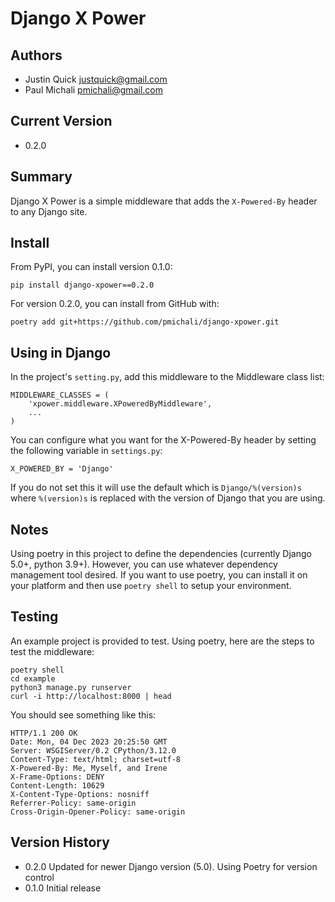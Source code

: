 # Django X Power

## Authors
+ Justin Quick <justquick@gmail.com>
+ Paul Michali <pmichali@gmail.com>

## Current Version
+ 0.2.0

## Summary
Django X Power is a simple middleware that adds the ``X-Powered-By`` header to any Django site.


## Install
From PyPI, you can install version 0.1.0:
```
pip install django-xpower==0.2.0
```

For version 0.2.0, you can install from GitHub with:
```
poetry add git+https://github.com/pmichali/django-xpower.git
```

## Using in Django
In the project's `setting.py`, add this middleware to the Middleware class list:

    MIDDLEWARE_CLASSES = (
        'xpower.middleware.XPoweredByMiddleware',
        ...
    )

You can configure what you want for the X-Powered-By header by setting the following variable
in `settings.py`:

    X_POWERED_BY = 'Django'
    
If you do not set this it will use the default which is `Django/%(version)s`
where `%(version)s` is replaced with the version of Django that you are using.

## Notes
Using poetry in this project to define the dependencies (currently Django 5.0+, python 3.9+).
However, you can use whatever dependency management tool desired. If you want to use poetry,
you can install it on your platform and then use `poetry shell` to setup your environment.

## Testing
An example project is provided to test. Using poetry, here are the steps to test the middleware:

    poetry shell
    cd example
    python3 manage.py runserver
    curl -i http://localhost:8000 | head

You should see something like this:

    HTTP/1.1 200 OK
    Date: Mon, 04 Dec 2023 20:25:50 GMT
    Server: WSGIServer/0.2 CPython/3.12.0
    Content-Type: text/html; charset=utf-8
    X-Powered-By: Me, Myself, and Irene
    X-Frame-Options: DENY
    Content-Length: 10629
    X-Content-Type-Options: nosniff
    Referrer-Policy: same-origin
    Cross-Origin-Opener-Policy: same-origin

## Version History
 * 0.2.0 Updated for newer Django version (5.0). Using Poetry for version control
 * 0.1.0 Initial release
